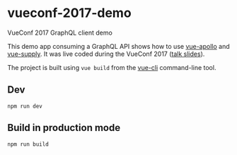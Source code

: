 # vueconf-2017-demo
VueConf 2017 GraphQL client demo

This demo app consuming a GraphQL API shows how to use [vue-apollo](https://github.com/Akryum/vue-apollo) and [vue-supply](https://github.com/Akryum/vue-supply). It was live coded during the VueConf 2017 ([talk slides](http://slides.com/akryum/graphql#/)).

The project is built using `vue build` from the [vue-cli](https://github.com/vuejs/vue-cli) command-line tool.

## Dev

```
npm run dev
```

## Build in production mode

```
npm run build
```
